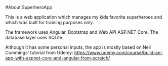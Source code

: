 #About SuperheroApp

This is a web application which manages my kids favorite superheroes and which was built for training purposes only.

The framework uses Angular, Bootstrap and Web API ASP.NET Core. The database layer uses SQLite.

Although it has some personal inputs, the app is mostly based on Neil Cummings' tutorial from Udemy: https://www.udemy.com/course/build-an-app-with-aspnet-core-and-angular-from-scratch/
